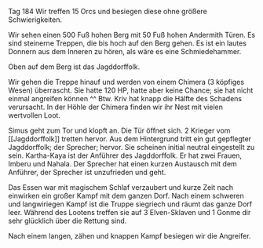 Tag 184
Wir treffen 15 Orcs und besiegen diese ohne größere Schwierigkeiten.

Wir sehen einen 500 Fuß hohen Berg mit 50 Fuß hohen Andermith Türen. Es sind steinerne Treppen, die bis hoch auf den Berg gehen. Es ist ein lautes Donnern aus dem Inneren zu hören, als wäre es eine Schmiedehammer.

Oben auf dem Berg ist das Jagddorffolk.

Wir gehen die Treppe hinauf und werden von einem Chimera (3 köpfiges Wesen) überrascht. Sie hatte 120 HP, hatte aber keine Chance; sie hat nicht einmal angreifen können ^^ Btw. Kriv hat knapp die Hälfte des Schadens verursacht. In der Höhle der Chimera finden wir ihr Nest mit vielen wertvollen Loot.

Simus geht zum Tor und klopft an. Die Tür öffnet sich. 2 Krieger vom [[Jagddorffolk]] tretten hervor. Aus dem Hintergrund tritt ein gut gepflegter Jagddorffolk; der Sprecher; hervor. Sie scheinen initial neutral eingestellt zu sein. Kartha-Kaya ist der Anführer des Jagddorffolk. Er hat zwei Frauen, Imberu und Nahala. Der Sprecher hat einen kurzen Austausch mit dem Anführer, der Sprecher ist unzufrieden und geht.

Das Essen war mit magischem Schlaf verzaubert und kurze Zeit nach einwirken ein großer Kampf mit dem ganzen Dorf. Nach einem schweren und langwiriegen Kampf ist die Truppe siegriech und räumt das ganze Dorf leer. Während des Lootens treffen sie auf 3 Elven-Sklaven und 1 Gonme dir sehr glücklich über die Rettung sind.

Nach einem langen, zähen und knappen Kampf besiegen wir die Angreifer.
